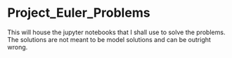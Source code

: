 # Project_Euler_Problems
This will house the jupyter notebooks that I shall use to solve the problems. The solutions are not meant to be model solutions and can be outright wrong.
